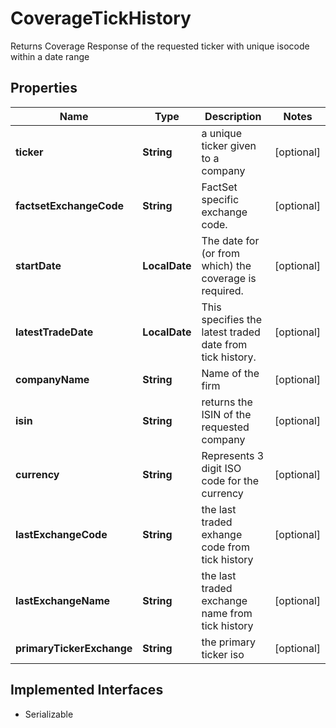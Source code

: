 

# CoverageTickHistory

Returns Coverage Response of the requested ticker with unique isocode within a date range

## Properties

Name | Type | Description | Notes
------------ | ------------- | ------------- | -------------
**ticker** | **String** | a unique ticker given to a company |  [optional]
**factsetExchangeCode** | **String** | FactSet specific exchange code. |  [optional]
**startDate** | **LocalDate** | The date for (or from which) the coverage is required.  |  [optional]
**latestTradeDate** | **LocalDate** | This specifies the latest traded date from tick history. |  [optional]
**companyName** | **String** | Name of the firm |  [optional]
**isin** | **String** | returns the ISIN of the requested company  |  [optional]
**currency** | **String** | Represents 3 digit ISO code for the currency |  [optional]
**lastExchangeCode** | **String** | the last traded exhange code from tick history |  [optional]
**lastExchangeName** | **String** | the last traded exchange name from tick history |  [optional]
**primaryTickerExchange** | **String** | the primary ticker iso |  [optional]


## Implemented Interfaces

* Serializable


